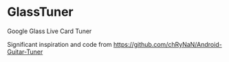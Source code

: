 # GlassTuner
Google Glass Live Card Tuner

Significant inspiration and code from https://github.com/chRyNaN/Android-Guitar-Tuner
